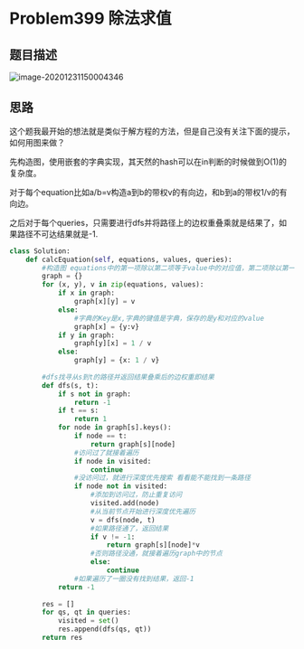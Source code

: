 # Problem399 除法求值

## 题目描述

![image-20201231150004346](C:\Users\初泽良\AppData\Roaming\Typora\typora-user-images\image-20201231150004346.png)

## 思路

这个题我最开始的想法就是类似于解方程的方法，但是自己没有关注下面的提示，如何用图来做？

先构造图，使用嵌套的字典实现，其天然的hash可以在in判断的时候做到O(1)的复杂度。

对于每个equation比如a/b=v构造a到b的带权v的有向边，和b到a的带权1/v的有向边。

之后对于每个queries，只需要进行dfs并将路径上的边权重叠乘就是结果了，如果路径不可达结果就是-1.

```python
class Solution:
    def calcEquation(self, equations, values, queries):
        #构造图 equations中的第一项除以第二项等于value中的对应值，第二项除以第一项等于其倒数
        graph = {}
        for (x, y), v in zip(equations, values):
            if x in graph:
                graph[x][y] = v
            else:
                #字典的Key是x,字典的键值是字典，保存的是y和对应的value
                graph[x] = {y:v}
            if y in graph:
                graph[y][x] = 1 / v
            else:
                graph[y] = {x: 1 / v}
        
        #dfs找寻从s到t的路径并返回结果叠乘后的边权重即结果
        def dfs(s, t):
            if s not in graph:
                return -1
            if t == s:
                return 1
            for node in graph[s].keys():
                if node == t:
                    return graph[s][node]
                #访问过了就接着遍历
                if node in visited:
                    continue
                #没访问过，就进行深度优先搜索 看看能不能找到一条路径
                if node not in visited:
                    #添加到访问过，防止重复访问
                    visited.add(node)
                    #从当前节点开始进行深度优先遍历
                    v = dfs(node, t)
                    #如果路径通了，返回结果
                    if v != -1:
                        return graph[s][node]*v
                    #否则路径没通，就接着遍历graph中的节点
                    else:
                        continue
                #如果遍历了一圈没有找到结果，返回-1
            return -1
            
        res = []
        for qs, qt in queries:
            visited = set()
            res.append(dfs(qs, qt))
        return res
```

